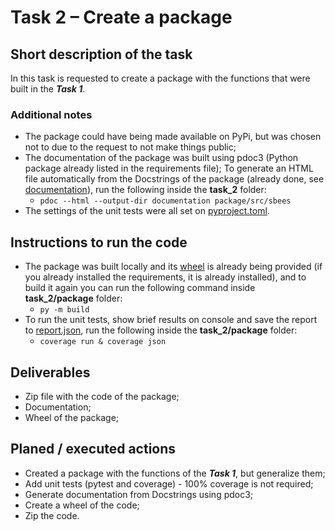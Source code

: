 # Task 2 – Create a package

## Short description of the task

In this task is requested to create a package with the functions that were built in the ***Task 1***.

### Additional notes

* The package could have being made available on PyPi, but was chosen not to due to the request to not make things public;
* The documentation of the package was built using pdoc3 (Python package already listed in the requirements file);
To generate an HTML file automatically from the Docstrings of the package (already done, see [documentation](documentation)), run the following inside the **task_2** folder:
  * `pdoc --html --output-dir documentation package/src/sbees`
* The settings of the unit tests were all set on [pyproject.toml](pyproject.toml).

## Instructions to run the code

* The package was built locally and its [wheel](task_2/package/dist/sbees-1.0b1-py3-none-any.whl) is already being provided (if you already installed the requirements, it is already installed), and to build it again you can run the following command inside **task_2/package** folder:
  * `py -m build`
* To run the unit tests, show brief results on console and save the report to [report.json](task_2/package/test/coverage/report.json), run the following inside the **task_2/package** folder:
  * `coverage run & coverage json`

## Deliverables

* Zip file with the code of the package;
* Documentation;
* Wheel of the package;

## Planed / executed actions

* Created a package with the functions of the ***Task 1***, but generalize them;
* Add unit tests (pytest and coverage) - 100% coverage is not required;
* Generate documentation from Docstrings using pdoc3;
* Create a wheel of the code;
* Zip the code.

